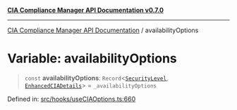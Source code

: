 [**CIA Compliance Manager API Documentation v0.7.0**](../README.md)

***

[CIA Compliance Manager API Documentation](../globals.md) / availabilityOptions

# Variable: availabilityOptions

> `const` **availabilityOptions**: `Record`\<[`SecurityLevel`](../type-aliases/SecurityLevel.md), [`EnhancedCIADetails`](../interfaces/EnhancedCIADetails.md)\> = `_availabilityOptions`

Defined in: [src/hooks/useCIAOptions.ts:660](https://github.com/Hack23/cia-compliance-manager/blob/main/src/hooks/useCIAOptions.ts#L660)
